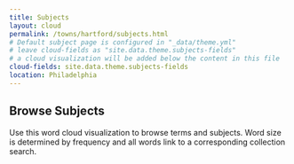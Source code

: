 ```yaml
---
title: Subjects
layout: cloud
permalink: /towns/hartford/subjects.html
# Default subject page is configured in "_data/theme.yml"
# leave cloud-fields as "site.data.theme.subjects-fields"
# a cloud visualization will be added below the content in this file
cloud-fields: site.data.theme.subjects-fields
location: Philadelphia
---
```


## Browse Subjects

Use this word cloud visualization to browse terms and subjects.
Word size is determined by frequency and all words link to a corresponding collection search.
